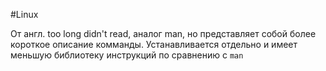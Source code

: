 #Linux 

От англ. too long didn't read, аналог man, но представляет собой более короткое описание комманды. 
Устанавливается отдельно и имеет меньшую библиотеку инструкций по сравнению с `man`